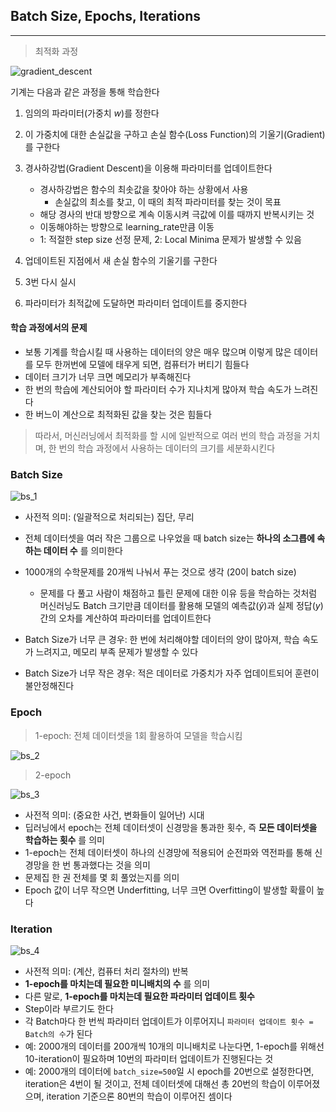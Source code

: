 ## Batch Size, Epochs, Iterations

---

> 최적화 과정

![gradient_descent](https://github.com/zacinthepark/TIL/assets/86648892/d85ae39a-7aab-4cdb-9bf3-7bea98937ff1)

기계는 다음과 같은 과정을 통해 학습한다

1. 임의의 파라미터(가중치 $w$)를 정한다

2. 이 가중치에 대한 손실값을 구하고 손실 함수(Loss Function)의 기울기(Gradient)를 구한다

3. 경사하강법(Gradient Descent)을 이용해 파라미터를 업데이트한다
    - 경사하강법은 함수의 최솟값을 찾아야 하는 상황에서 사용
        - 손실값의 최소를 찾고, 이 때의 최적 파라미터를 찾는 것이 목표
    - 해당 경사의 반대 방향으로 계속 이동시켜 극값에 이를 때까지 반복시키는 것
    - 이동해야하는 방향으로 learning_rate만큼 이동
    - 1: 적절한 step size 선정 문제, 2: Local Minima 문제가 발생할 수 있음

4. 업데이트된 지점에서 새 손실 함수의 기울기를 구한다

5. 3번 다시 실시

6. 파라미터가 최적값에 도달하면 파라미터 업데이트를 중지한다

#### 학습 과정에서의 문제

- 보통 기계를 학습시킬 때 사용하는 데이터의 양은 매우 많으며 이렇게 많은 데이터를 모두 한꺼번에 모델에 태우게 되면, 컴퓨터가 버티기 힘들다
- 데이터 크기가 너무 크면 메모리가 부족해진다
- 한 번의 학습에 계산되어야 할 파라미터 수가 지나치게 많아져 학습 속도가 느려진다
- 한 버느이 계산으로 최적화된 값을 찾는 것은 힘들다

> 따라서, 머신러닝에서 최적화를 할 시에 일반적으로 여러 번의 학습 과정을 거치며, 한 번의 학습 과정에서 사용하는 데이터의 크기를 세분화시킨다

### Batch Size

![bs_1](https://github.com/zacinthepark/TIL/assets/86648892/47e83c84-9704-49ee-9bfd-b3635a0853f6)

- 사전적 의미: (일괄적으로 처리되는) 집단, 무리
- 전체 데이터셋을 여러 작은 그룹으로 나우었을 때 batch size는 **하나의 소그릅에 속하는 데이터 수** 를 의미한다
- 1000개의 수학문제를 20개씩 나눠서 푸는 것으로 생각 (20이 batch size)
    - 문제를 다 풀고 사람이 채점하고 틀린 문제에 대한 이유 등을 학습하는 것처럼 머신러닝도 Batch 크기만큼 데이터를 활용해 모델의 예측값($\hat{y}$)과 실제 정답($y$) 간의 오차를 계산하여 파라미터를 업데이트한다

- Batch Size가 너무 큰 경우: 한 번에 처리해야할 데이터의 양이 많아져, 학습 속도가 느려지고, 메모리 부족 문제가 발생할 수 있다
- Batch Size가 너무 작은 경우: 적은 데이터로 가중치가 자주 업데이트되어 훈련이 불안정해진다

### Epoch

> 1-epoch: 전체 데이터셋을 1회 활용하여 모델을 학습시킴

![bs_2](https://github.com/zacinthepark/TIL/assets/86648892/5d447b85-c094-4654-9a50-a3a5e406c4d1)

> 2-epoch

![bs_3](https://github.com/zacinthepark/TIL/assets/86648892/576fccae-bc9f-4958-9ead-4e024cb523df)

- 사전적 의미: (중요한 사건, 변화들이 일어난) 시대
- 딥러닝에서 epoch는 전체 데이터셋이 신경망을 통과한 횟수, 즉 **모든 데이터셋을 학습하는 횟수** 를 의미
- 1-epoch는 전체 데이터셋이 하나의 신경망에 적용되어 순전파와 역전파를 통해 신경망을 한 번 통과했다는 것을 의미
- 문제집 한 권 전체를 몇 회 풀었는지를 의미
- Epoch 값이 너무 작으면 Underfitting, 너무 크면 Overfitting이 발생할 확률이 높다

### Iteration

![bs_4](https://github.com/zacinthepark/TIL/assets/86648892/b9a4a4cf-422d-46b5-bf88-82090be0a5f1)

- 사전적 의미: (계산, 컴퓨터 처리 절차의) 반복
- **1-epoch를 마치는데 필요한 미니배치의 수** 를 의미
- 다른 말로, **1-epoch를 마치는데 필요한 파라미터 업데이트 횟수**
- Step이라 부르기도 한다
- 각 Batch마다 한 번씩 파라미터 업데이트가 이루어지니 `파라미터 업데이트 횟수 = Batch의 수`가 된다
- 예: 2000개의 데이터를 200개씩 10개의 미니배치로 나눈다면, 1-epoch를 위해선 10-iteration이 필요하며 10번의 파라미터 업데이트가 진행된다는 것
- 예: 2000개의 데이터에 `batch_size=500`일 시 epoch를 20번으로 설정한다면, iteration은 4번이 될 것이고, 전체 데이터셋에 대해선 총 20번의 학습이 이루어졌으며, iteration 기준으론 80번의 학습이 이루어진 셈이다
